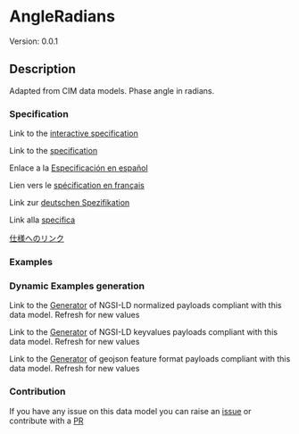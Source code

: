 # AngleRadians
Version: 0.0.1

## Description 

Adapted from CIM data models. Phase angle in radians.
### Specification

Link to the [interactive specification](https://swagger.lab.fiware.org/?url=https://smart-data-models.github.io/dataModel.EnergyCIM/AngleRadians/swagger.yaml)

Link to the [specification](https://github.com/smart-data-models/dataModel.EnergyCIM/blob/master/AngleRadians/doc/spec.md)

Enlace a la [Especificación en español](https://github.com/smart-data-models/dataModel.EnergyCIM/blob/master/AngleRadians/doc/spec_ES.md)

Lien vers le [spécification en français](https://github.com/smart-data-models/dataModel.EnergyCIM/blob/master/AngleRadians/doc/spec_FR.md)

Link zur [deutschen Spezifikation](https://github.com/smart-data-models/dataModel.EnergyCIM/blob/master/AngleRadians/doc/spec_DE.md)

Link alla [specifica](https://github.com/smart-data-models/dataModel.EnergyCIM/blob/master/AngleRadians/doc/spec_IT.md)

[仕様へのリンク](https://github.com/smart-data-models/dataModel.EnergyCIM/blob/master/AngleRadians/doc/spec_JA.md)
### Examples
### Dynamic Examples generation

Link to the [Generator](https://smartdatamodels.org/extra/ngsi-ld_generator.php?schemaUrl=https://raw.githubusercontent.com/smart-data-models/dataModel.EnergyCIM/master/AngleRadians/schema.json&email=info@smartdatamodels.org) of NGSI-LD normalized payloads compliant with this data model. Refresh for new values

Link to the [Generator](https://smartdatamodels.org/extra/ngsi-ld_generator_keyvalues.php?schemaUrl=https://raw.githubusercontent.com/smart-data-models/dataModel.EnergyCIM/master/AngleRadians/schema.json&email=info@smartdatamodels.org) of NGSI-LD keyvalues payloads compliant with this data model. Refresh for new values

Link to the [Generator](https://smartdatamodels.org/extra/geojson_features_generator.php?schemaUrl=https://raw.githubusercontent.com/smart-data-models/dataModel.EnergyCIM/master/AngleRadians/schema.json&email=info@smartdatamodels.org) of geojson feature format payloads compliant with this data model. Refresh for new values
### Contribution

 If you have any issue on this data model you can raise an [issue](https://github.com/smart-data-models/dataModel.EnergyCIM/issues)  or contribute with a [PR](https://github.com/smart-data-models/dataModel.EnergyCIM/pulls)